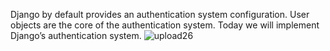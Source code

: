 Django by default provides an authentication system configuration. User objects are the core of the authentication system. Today we will implement Django’s authentication system. 
![upload26](https://github.com/user-attachments/assets/40aeee9b-f933-49e7-9a30-05b84c5d68ac)
